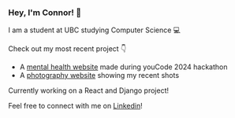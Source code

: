 ### Hey, I'm Connor! 👋
I am a student at UBC studying Computer Science 💻

Check out my most recent project 👇
- A [mental health website](https://mindfit.netlify.app/) made during youCode 2024 hackathon
- A [photography website](https://youngconnorr.github.io/photo-gallery/) showing my recent shots

Currently working on a React and Django project!


Feel free to connect with me on [Linkedin](https://www.linkedin.com/in/connor-youngg)!

<!--
**youngconnorr/youngconnorr** is a ✨ _special_ ✨ repository because its `README.md` (this file) appears on your GitHub profile.

Here are some ideas to get you started:

- 🔭 I’m currently working on ...
- 🌱 I’m currently learning ...
- 👯 I’m looking to collaborate on ...
- 🤔 I’m looking for help with ...
- 💬 Ask me about ...
- 📫 How to reach me: ...
- 😄 Pronouns: ...
- ⚡ Fun fact: ...
-->
